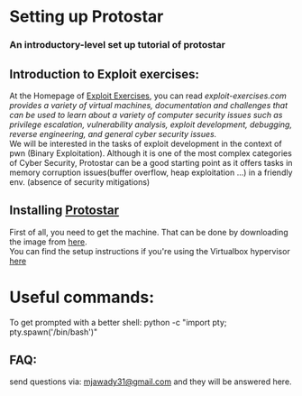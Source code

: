 # Setting up Protostar   
### An introductory-level set up tutorial of protostar  
  


## Introduction to Exploit exercises:  
At the Homepage of [Exploit Exercises](https://exploit-exercises.lains.space/), you can read *exploit-exercises.com provides a variety of virtual machines, documentation and challenges that can be used to learn about a variety of computer security issues such as privilege escalation, vulnerability analysis, exploit development, debugging, reverse engineering, and general cyber security issues.*  
We will be interested in the tasks of exploit development in the context of pwn (Binary Exploitation). Although it is one of the most complex categories of Cyber Security, Protostar can be a good starting point as it offers tasks in memory corruption issues(buffer overflow, heap exploitation ...) in a friendly env. (absence of security mitigations)  
  
  

## Installing [Protostar](https://exploit-exercises.lains.space/protostar/)  
First of all, you need to get the machine. That can be done by downloading the image from [here](https://www.vulnhub.com/entry/exploit-exercises-protostar-v2,32/).  
You can find the setup instructions if you're using the Virtualbox hypervisor [here](https://www.instructables.com/id/How-to-install-Linux-on-your-Windows/)  
  

  
# Useful commands:  
To get prompted with a better shell: python -c "import pty; pty.spawn('/bin/bash')"  
  
  
  
## FAQ:  
send questions via: mjawady31@gmail.com and they will be answered here.
